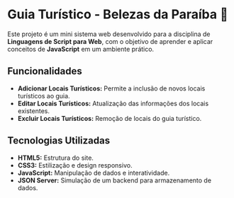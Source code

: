 # Guia Turístico - Belezas da Paraíba 🌴

Este projeto é um mini sistema web desenvolvido para a disciplina de **Linguagens de Script para Web**, com o objetivo de aprender e aplicar conceitos de **JavaScript** em um ambiente prático.

## Funcionalidades

- **Adicionar Locais Turísticos:** Permite a inclusão de novos locais turísticos ao guia.
- **Editar Locais Turísticos:** Atualização das informações dos locais existentes.
- **Excluir Locais Turísticos:** Remoção de locais do guia turístico.

## Tecnologias Utilizadas

- **HTML5:** Estrutura do site.
- **CSS3:** Estilização e design responsivo.
- **JavaScript:** Manipulação de dados e interatividade.
- **JSON Server:** Simulação de um backend para armazenamento de dados.
